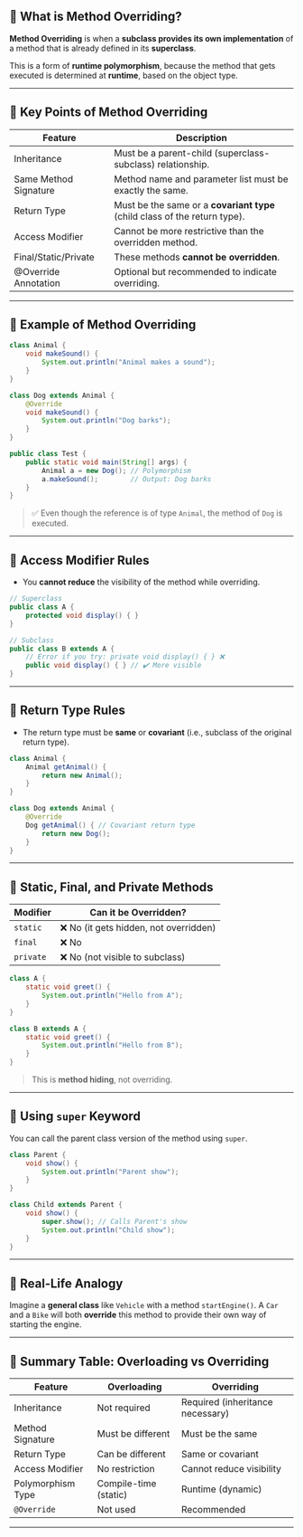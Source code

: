 ## 🔸 What is Method Overriding?

**Method Overriding** is when a **subclass provides its own implementation** of a method that is already defined in its **superclass**.

This is a form of **runtime polymorphism**, because the method that gets executed is determined at **runtime**, based on the object type.

---

## 🔹 Key Points of Method Overriding

| Feature                    | Description                                                                 |
|----------------------------|-----------------------------------------------------------------------------|
| Inheritance                | Must be a parent-child (superclass-subclass) relationship.                  |
| Same Method Signature      | Method name and parameter list must be exactly the same.                    |
| Return Type                | Must be the same or a **covariant type** (child class of the return type).  |
| Access Modifier            | Cannot be more restrictive than the overridden method.                      |
| Final/Static/Private       | These methods **cannot be overridden**.                                     |
| @Override Annotation       | Optional but recommended to indicate overriding.                            |

---

## 🔹 Example of Method Overriding

```java
class Animal {
    void makeSound() {
        System.out.println("Animal makes a sound");
    }
}

class Dog extends Animal {
    @Override
    void makeSound() {
        System.out.println("Dog barks");
    }
}

public class Test {
    public static void main(String[] args) {
        Animal a = new Dog(); // Polymorphism
        a.makeSound();        // Output: Dog barks
    }
}
```

> ✅ Even though the reference is of type `Animal`, the method of `Dog` is executed.

---

## 🔹 Access Modifier Rules

- You **cannot reduce** the visibility of the method while overriding.

```java
// Superclass
public class A {
    protected void display() { }
}

// Subclass
public class B extends A {
    // Error if you try: private void display() { } ❌
    public void display() { } // ✔️ More visible
}
```

---

## 🔹 Return Type Rules

- The return type must be **same** or **covariant** (i.e., subclass of the original return type).

```java
class Animal {
    Animal getAnimal() {
        return new Animal();
    }
}

class Dog extends Animal {
    @Override
    Dog getAnimal() { // Covariant return type
        return new Dog();
    }
}
```

---

## 🔹 Static, Final, and Private Methods

| Modifier      | Can it be Overridden? |
|---------------|------------------------|
| `static`      | ❌ No (it gets hidden, not overridden) |
| `final`       | ❌ No |
| `private`     | ❌ No (not visible to subclass) |

```java
class A {
    static void greet() {
        System.out.println("Hello from A");
    }
}

class B extends A {
    static void greet() {
        System.out.println("Hello from B");
    }
}
```

> This is **method hiding**, not overriding.

---

## 🔹 Using `super` Keyword

You can call the parent class version of the method using `super`.

```java
class Parent {
    void show() {
        System.out.println("Parent show");
    }
}

class Child extends Parent {
    void show() {
        super.show(); // Calls Parent's show
        System.out.println("Child show");
    }
}
```

---

## 🔹 Real-Life Analogy

Imagine a **general class** like `Vehicle` with a method `startEngine()`. A `Car` and a `Bike` will both **override** this method to provide their own way of starting the engine.

---

## 🔹 Summary Table: Overloading vs Overriding

| Feature             | Overloading                          | Overriding                            |
|---------------------|--------------------------------------|----------------------------------------|
| Inheritance         | Not required                         | Required (inheritance necessary)       |
| Method Signature    | Must be different                    | Must be the same                       |
| Return Type         | Can be different                     | Same or covariant                      |
| Access Modifier     | No restriction                       | Cannot reduce visibility               |
| Polymorphism Type   | Compile-time (static)                | Runtime (dynamic)                      |
| `@Override`         | Not used                             | Recommended                            |

---

